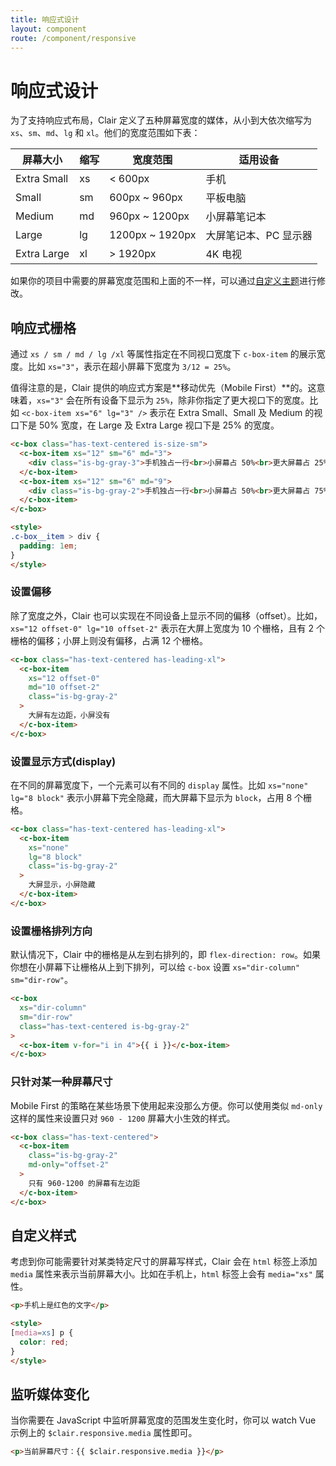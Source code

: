```yaml
---
title: 响应式设计
layout: component
route: /component/responsive
---
```


# 响应式设计

为了支持响应式布局，Clair 定义了五种屏幕宽度的媒体，从小到大依次缩写为 `xs`、`sm`、`md`、`lg` 和 `xl`。他们的宽度范围如下表：

| 屏幕大小    | 缩写 | 宽度范围        | 适用设备 |
|-------------|------|-----------------|----------|
| Extra Small | xs   | < 600px         | 手机     |
| Small       | sm   | 600px ~ 960px   | 平板电脑 |
| Medium      | md   | 960px ~ 1200px  | 小屏幕笔记本 |
| Large       | lg   | 1200px ~ 1920px | 大屏笔记本、PC 显示器 |
| Extra Large | xl   | > 1920px        | 4K 电视 |

如果你的项目中需要的屏幕宽度范围和上面的不一样，可以通过[自定义主题](/component/theme)进行修改。

## 响应式栅格

通过 `xs / sm / md / lg /xl` 等属性指定在不同视口宽度下 `c-box-item` 的展示宽度。比如 `xs="3"`，表示在超小屏幕下宽度为 `3/12 = 25%`。

值得注意的是，Clair 提供的响应式方案是**移动优先（Mobile First）**的。这意味着，`xs="3"` 会在所有设备下显示为 `25%`，除非你指定了更大视口下的宽度。比如 `<c-box-item xs="6" lg="3" />` 表示在 Extra Small、Small 及 Medium 的视口下是 50% 宽度，在 Large 及 Extra Large 视口下是 25% 的宽度。

```html
<c-box class="has-text-centered is-size-sm">
  <c-box-item xs="12" sm="6" md="3">
    <div class="is-bg-gray-3">手机独占一行<br>小屏幕占 50%<br>更大屏幕占 25%</div>
  </c-box-item>
  <c-box-item xs="12" sm="6" md="9">
    <div class="is-bg-gray-2">手机独占一行<br>小屏幕占 50%<br>更大屏幕占 75%</div>
  </c-box-item>
</c-box>

<style>
.c-box__item > div {
  padding: 1em;
}
</style>
```

### 设置偏移

除了宽度之外，Clair 也可以实现在不同设备上显示不同的偏移（offset）。比如，`xs="12 offset-0" lg="10 offset-2"` 表示在大屏上宽度为 10 个栅格，且有 2 个栅格的偏移；小屏上则没有偏移，占满 12 个栅格。

```html
<c-box class="has-text-centered has-leading-xl">
  <c-box-item
    xs="12 offset-0"
    md="10 offset-2"
    class="is-bg-gray-2"
  >
    大屏有左边距，小屏没有
  </c-box-item>
</c-box>
```

### 设置显示方式(display)

在不同的屏幕宽度下，一个元素可以有不同的 `display` 属性。比如 `xs="none" lg="8 block"` 表示小屏幕下完全隐藏，而大屏幕下显示为 `block`，占用 8 个栅格。

```html
<c-box class="has-text-centered has-leading-xl">
  <c-box-item
    xs="none"
    lg="8 block"
    class="is-bg-gray-2"
  >
    大屏显示，小屏隐藏
  </c-box-item>
</c-box>
```

### 设置栅格排列方向

默认情况下，Clair 中的栅格是从左到右排列的，即 `flex-direction: row`。如果你想在小屏幕下让栅格从上到下排列，可以给 `c-box` 设置 `xs="dir-column" sm="dir-row"`。

```html
<c-box
  xs="dir-column"
  sm="dir-row"
  class="has-text-centered is-bg-gray-2"
>
  <c-box-item v-for="i in 4">{{ i }}</c-box-item>
</c-box>
```


### 只针对某一种屏幕尺寸

Mobile First 的策略在某些场景下使用起来没那么方便。你可以使用类似 `md-only` 这样的属性来设置只对 `960 - 1200` 屏幕大小生效的样式。

```html
<c-box class="has-text-centered">
  <c-box-item
    class="is-bg-gray-2"
    md-only="offset-2"
  >
    只有 960-1200 的屏幕有左边距
  </c-box-item>
</c-box>
```

## 自定义样式

考虑到你可能需要针对某类特定尺寸的屏幕写样式，Clair 会在 `html` 标签上添加 `media` 属性来表示当前屏幕大小。比如在手机上，`html` 标签上会有 `media="xs"` 属性。

```html
<p>手机上是红色的文字</p>

<style>
[media=xs] p {
  color: red;
}
</style>
```

## 监听媒体变化

当你需要在 JavaScript 中监听屏幕宽度的范围发生变化时，你可以 watch Vue 示例上的 `$clair.responsive.media` 属性即可。

```html
<p>当前屏幕尺寸：{{ $clair.responsive.media }}</p>
```

